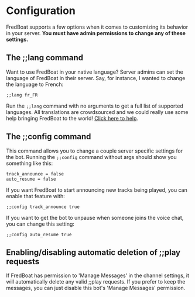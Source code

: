 # Configuration
FredBoat supports a few options when it comes to customizing its behavior in your server. __You must have admin permissions to change any of these settings.__

## The ;;lang command
Want to use FredBoat in your native language? Server admins can set the language of FredBoat in their server. Say, for instance, I wanted to change the language to French:

```
;;lang fr_FR 
```

Run the `;;lang` command with no arguments to get a full list of supported languages. All translations are crowdsourced and we could really use some help bringing FredBoat to the world! [Click here to help](https://crowdin.com/project/fredboat).

## The ;;config command
This command allows you to change a couple server specific settings for the bot. Running the `;;config` command without args should show you something like this:

```
track_announce = false
auto_resume = false
```

If you want FredBoat to start announcing new tracks being played, you can enable that feature with:

```
;;config track_announce true
```

If you want to get the bot to unpause when someone joins the voice chat, you can change this setting:

```
;;config auto_resume true
```

## Enabling/disabling automatic deletion of ;;play requests
If FredBoat has permission to 'Manage Messages' in the channel settings, it will automatically delete any valid ;;play requests.
If you prefer to keep the messages, you can just disable this bot's 'Manage Messages' permission. 
